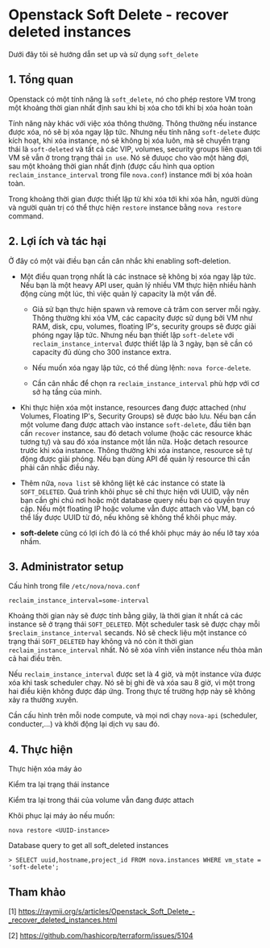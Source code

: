# Openstack Soft Delete - recover deleted instances



Dưới đây tôi sẽ hướng dẫn set up và sử dụng `soft_delete`

## 1. Tổng quan

Openstack có một tính năng là `soft_delete`, nó cho phép restore VM trong một khoảng thời gian nhất định sau khi bị xóa cho tới khi bị xóa hoàn toàn 

Tính năng này khác với việc xóa thông thường. Thông thường nếu instance được xóa, nó sẽ bị xóa ngay lập tức. Nhưng nếu tính năng `soft-delete` được kích hoạt, khi xóa instance, nó sẽ không bị xóa luôn, mà sẽ chuyển trạng thái là `soft-deleted` và tất cả các VIP, volumes, security groups liên quan tới VM sẽ vẫn ở trong trạng thái `in use`. Nó sẽ đưuọc cho vào một hàng đợi, sau một khoảng thời gian nhất định (được cấu hình qua option `reclaim_instance_interval` trong file `nova.conf`) instance mới bị xóa hoàn toàn.

Trong khoảng thời gian được thiết lập từ khi xóa tới khi xóa hẳn, người dùng và người quản trị có thể thực hiện `restore` instance bằng `nova restore` command. 

## 2. Lợi ích và tác hại

Ở đây có một vài điều bạn cần cân nhắc khi enabling soft-deletion.

* Một điều quan trọng nhất là các instnace sẽ không bị xóa ngay lập tức. Nếu bạn là một heavy API user, quản lý nhiều VM thực hiện nhiều hành động cùng một lúc, thì việc quản lý capacity là một vấn đề.

	* Giả sử bạn thực hiện spawn và remove cả trăm con server mỗi ngày. Thông thường khi xóa VM, các capacity được sử dụng bởi VM như RAM, disk, cpu, volumes, floating IP's, security groups sẽ được giải phóng ngay lập tức. Nhưng nếu bạn thiết lập `soft-delete` với `reclaim_instance_interval` được thiết lập là 3 ngày, bạn sẽ cần có capacity đủ dùng cho 300 instance extra.

	* Nếu muốn xóa ngay lập tức, có thể dùng lệnh: `nova force-delete`. 

	* Cần cân nhắc để chọn ra `reclaim_instance_interval` phù hợp với cơ sở hạ tầng của minh.

* Khi thực hiện xóa một instance, resources đang được attached  (như Volumes, Floating IP's, Security Groups) sẽ được bảo lưu. Nếu bạn cần một volume đang được attach vào instance `soft-delete`, đầu tiên bạn cần `recover` instance, sau đó detach volume (hoặc các resource khác tương tự) và sau đó xóa instance một lần nữa. Hoặc detach resource trước khi xóa instance. Thông thường khi xóa instance, resource sẽ tự động được giải phóng. Nếu bạn dùng API để quản lý resource thì cần phải cân nhắc điều này.

* Thêm nữa, `nova list` sẽ không liệt kê các instance có state là `SOFT_DELETED`. Quá trình khôi phục sẽ chỉ thực hiện với UUID, vậy nên bạn cần ghi chú nơi hoặc một database query nếu bạn có quyền truy cập. Nếu một floating IP hoặc volume vẫn được attach vào VM, bạn có thể lấy được UUID từ đó, nếu không sẽ không thể khôi phục máy.

* **soft-delete** cũng có lợi ích đó là có thể khôi phục máy ảo nếu lỡ tay xóa nhầm.


## 3. Administrator setup


Cấu hình trong file `/etc/nova/nova.conf`

	reclaim_instance_interval=some-interval

Khoảng thời gian này sẽ được tính bằng giây, là thời gian ít nhất cả các instance sẽ ở trạng thái `SOFT_DELETED`. Một scheduler task sẽ được chạy mỗi `$reclaim_instance_interval` secands. Nó sẽ check liệu một instance có trạng thái  `SOFT_DELETED` hay không và nó còn ít thời gian `reclaim_instance_interval` nhất. Nó sẽ xóa vĩnh viễn instance nếu thỏa mãn cả hai điều trên.

Nếu `reclaim_instance_interval` được set là 4 giờ, và một instance vừa được xóa khi task scheduler chạy. Nó sẽ bị ghi đè và xóa sau 8 giờ, vì một trong hai điều kiện không được đáp ứng. Trong thực tế trường hợp này sẽ không xảy ra thường xuyên.

Cần cấu hình trên mỗi node compute, và mọi nơi chạy `nova-api` (scheduler, conducter,...) và khởi động lại dịch vụ sau đó. 


## 4. Thực hiện


Thực hiện xóa máy ảo

Kiểm tra lại trạng thái instance  

Kiểm tra lại trong thái của volume vẫn đang được attach

Khôi phục lại máy ảo nếu muốn:

	nova restore <UUID-instance>

Database query to get all soft_deleted instances

	> SELECT uuid,hostname,project_id FROM nova.instances WHERE vm_state = 'soft-delete';


## Tham khảo

[1] https://raymii.org/s/articles/Openstack_Soft_Delete_-_recover_deleted_instances.html

[2] https://github.com/hashicorp/terraform/issues/5104
